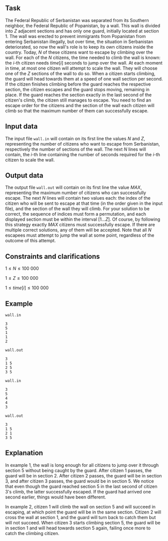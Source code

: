## Task

The Federal Republic of Serbanistan was separated from its Southern neighbor, the Federal Republic of Popanistan, by a wall. This wall is divided into $Z$ adjacent sections and has only one guard, initially located at section $1$. The wall was erected to prevent immigrants from Popanistan from entering Serbanistan illegally, but over time, the situation in Serbanistan deteriorated, so now the wall's role is to keep its own citizens inside the country. Today, $N$ of these citizens want to escape by climbing over the wall. For each of the $N$ citizens, the time needed to climb the wall is known: the $i$-th citizen needs $time[i]$ seconds to jump over the wall. At each moment in time, at most one citizen will attempt to scale the wall. They will choose one of the $Z$ sections of the wall to do so. When a citizen starts climbing, the guard will head towards them at a speed of one wall section per second. If the citizen finishes climbing before the guard reaches the respective section, the citizen escapes and the guard stops moving, remaining in place. If the guard reaches the section exactly in the last second of the citizen's climb, the citizen still manages to escape. You need to find an escape order for the citizens and the section of the wall each citizen will climb so that the maximum number of them can successfully escape.

## Input data

The input file `wall.in` will contain on its first line the values $N$ and $Z$, representing the number of citizens who want to escape from Serbanistan, respectively the number of sections of the wall. The next $N$ lines will contain, the $i$-th line containing the number of seconds required for the $i$-th citizen to scale the wall. 

## Output data

The output file `wall.out` will contain on its first line the value $MAX$, representing the maximum number of citizens who can successfully escape. The next $N$ lines will contain two values each: the index of the citizen who will be sent to escape at that time (in the order given in the input file), and the section of the wall they will climb. For your solution to be correct, the sequence of indices must form a permutation, and each displayed section must be within the interval $\left[1 \dots Z\right]$. Of course, by following this strategy exactly $MAX$ citizens must successfully escape. If there are multiple correct solutions, any of them will be accepted. Note that all $N$ escapees must attempt to jump the wall at some point, regardless of the outcome of this attempt.

## Constraints and clarifications

$1 \leq N \leq 100\ 000$

$1 \leq Z \leq 100\ 000$

$1 \leq time[i] \leq 100\ 000$ 

## Example

`wall.in` 
```
3
5
1
1
2
```

`wall.out` 
```
3
1 5
2 5
3 5
```

`wall.in` 
```
3
5
4
4
3
```

`wall.out` 
```
3
1 5
2 1
3 5
```

## Explanation

In example $1$, the wall is long enough for all citizens to jump over it through section $5$ without being caught by the guard. After citizen $1$ passes, the guard will be in section $2$. After citizen $2$ passes, the guard will be in section $3$, and after citizen $3$ passes, the guard would be in section $5$. We notice that even though the guard reached section $5$ in the last second of citizen $3$'s climb, the latter successfully escaped. If the guard had arrived one second earlier, things would have been different. 

In example $2$, citizen $1$ will climb the wall on section $5$ and will succeed in escaping, at which point the guard will be in the same section. Citizen $2$ will cross the wall at section $1$, and the guard will turn back to catch them but will not succeed. When citizen $3$ starts climbing section $5$, the guard will be in section $1$ and will head towards section $5$ again, failing once more to catch the climbing citizen.